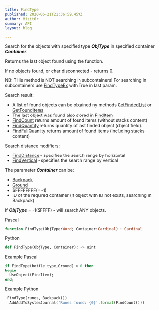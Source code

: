 ```yaml
---
title: FindType
published: 2020-06-21T21:36:59.459Z
author: Vizit0r
summary: API
layout: blog

---
```


 

Search for the objects with specified type ***ObjType*** in specified container ***Container***.

Returns the last object found using the function.

If no objects found, or char disconnected - returns 0.

NB: THis method is NOT searching in subcontainers! For searching in subcontainers use [FindTypeEx](../FindTypeEx) with True in last param.

Search result:
* A list of found objects can be obtained ny methods [GetFindedList](../GetFindedList) or [GetFoundItems](../GetFoundItems) 
* The last object was found also stored in [FindItem](../FindItem)  
* [FindCount](../FindCount)   returns amount of found items (without stacks content)
* [FindQuantity](../FindQuantity)   returns quantity of last finded object (object field).
* [FindFullQuantity](../FindFullQuantity) returns amount of found items (including stacks content)



Search distance modifiers:

* [FindDistance](../FindDistance) - specifies the search range by horizontal
* [FindVertical](../FindVertical) - specifies the search range by vertical

The parameter ***Container*** can be:

- [Backpack](../Backpack)
- [Ground](../Ground) 
- $FFFFFFFF(= -1)
- ID of the required container (if object with ID not exists, searching in Backpack)




If ***ObjType*** = -1($FFFF) - will search ANY objects.






Pascal

```pascal
function FindType(ObjType:Word; Container:Cardinal) : Cardinal
```



Python
```python
def FindType(ObjType, Container): -> uint
```





Example Pascal
```pascal
if FindType(bottle_type,Ground) > 0 then
begin
  UseObject(FindItem);
end;
```




Example Python
```python
 FindType(runes, Backpack())
  AddAddToSystemJournal('Runes found: {0}'.format(FindCount()))
```